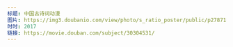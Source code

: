 ```yaml
---
标题: 中国古诗词动漫
图片: https://img3.doubanio.com/view/photo/s_ratio_poster/public/p2787129887.jpg
时时: 2017
链接: https://movie.douban.com/subject/30304531/
---
```

